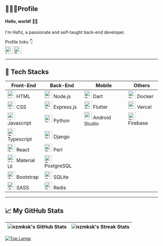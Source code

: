 ## 👨🏽‍💻Profile

#### Hello, world! 👋🏻

I'm Hafiz, a passionate and self-taught back-end developer.

Profile links 👇
<br>
[<img src="https://cdn.worldvectorlogo.com/logos/linkedin-icon-2.svg" alt="LinkedIn" width="25" height="25">](https://www.linkedin.com/in/mhz96)
[<img src="https://cdn.worldvectorlogo.com/logos/twitter-6.svg" alt="Twitter" width="25" height="25">](https://twitter.com/mssngnnja)

---

## 🧰 Tech Stacks

| Front-End | Back-End | Mobile | Others |
| --------- | -------- | ------ | ------ |
| <img src="https://cdn.worldvectorlogo.com/logos/html-1.svg" alt="HTML5" width="25" height="25" /> HTML | <img src="https://cdn.worldvectorlogo.com/logos/nodejs-icon.svg" alt="Node.js" width="25" height="25" /> Node.js | <img src="https://cdn.worldvectorlogo.com/logos/dart.svg" alt="Dart" width="25" height="25" /> Dart | <img src="https://cdn.worldvectorlogo.com/logos/docker-4.svg" alt="Docker" width="25" height="25" /> Docker
<img src="https://cdn.worldvectorlogo.com/logos/css-3.svg" alt="CSS3" width="25" height="25" /> CSS | <img src="https://e7.pngegg.com/pngimages/925/447/png-clipart-express-js-node-js-javascript-mongodb-node-js-text-trademark-thumbnail.png" alt="Express.js" width="25" height="25" /> Express.js | <img src="https://cdn.worldvectorlogo.com/logos/flutter.svg" alt="Flutter" width="25" height="25" /> Flutter | <img src="https://seeklogo.com/images/V/vercel-logo-F748E39008-seeklogo.com.png" alt="Vercel" width="25" height="25" /> Vercel
<img src="https://cdn.worldvectorlogo.com/logos/logo-javascript.svg" alt="JavaScript" width="25" height="25" /> Javascript | <img src="https://cdn.worldvectorlogo.com/logos/python-5.svg" alt="Python" width="25" height="25" /> Python | <img src="https://seeklogo.com/images/A/android-studio-logo-1EE788C6EC-seeklogo.com.png" width="25" height="25" /> Android Studio | <img src="https://cdn.worldvectorlogo.com/logos/firebase-1.svg" alt="Firebase" width="25" height="25" /> Firebase
<img src="https://upload.wikimedia.org/wikipedia/commons/4/4c/Typescript_logo_2020.svg" alt="TypeScript" width="25" height="25" /> Typescript | <img src="https://cdn.worldvectorlogo.com/logos/django.svg" alt="Django" width="25" height="25" /> Django |
<img src="https://cdn.worldvectorlogo.com/logos/react-2.svg" alt="React" width="25" height="25" /> React | <img src="https://seeklogo.com/images/P/perl-programming-language-logo-0F38A111E5-seeklogo.com.png" alt="Perl" width="25" height="25" /> Perl |
<img src="https://cdn.worldvectorlogo.com/logos/material-ui-1.svg" alt="Material UI" width="25" height="25" /> Material UI | <img src="https://cdn.worldvectorlogo.com/logos/postgresql.svg" alt="PostgreSQL" width="25" height="25" /> PostgreSQL |
<img src="https://upload.wikimedia.org/wikipedia/commons/b/b2/Bootstrap_logo.svg" alt="Bootstrap" width="25" height="25" /> Bootstrap | <img src="https://cdn.worldvectorlogo.com/logos/sqlite.svg" alt="SQLite" height="25" /> SQLite |
<img src="https://cdn.worldvectorlogo.com/logos/sass-1.svg" alt="SASS" width="25" height="25" /> SASS | <img src="https://cdn.worldvectorlogo.com/logos/redis.svg" alt="Redis" width="25" height="25" /> Redis |  
---

## &#x1f4c8; My GitHub Stats

| ![nzmksk's GitHub Stats](https://github-readme-stats.vercel.app/api?username=nzmksk&theme=default&show_icons=true&include_all_commits=true&count_private=true&card_width=300&border_radius=30) | ![nzmksk's Streak Stats](https://streak-stats.demolab.com?user=nzmksk&border_radius=30&card_width=300) |
| --- | --- |

[![Top Langs](https://github-readme-stats.vercel.app/api/top-langs/?username=nzmksk&theme=default&layout=compact&card_width=850&border_radius=30&langs_count=10&size_weight=0.5&count_weight=0.5)](https://github.com/anuraghazra/github-readme-stats)
